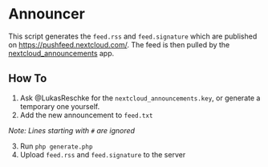 # Announcer

This script generates the `feed.rss` and `feed.signature` which are published on https://pushfeed.nextcloud.com/.
The feed is then pulled by the [nextcloud_announcements](https://github.com/nextcloud/nextcloud_announcements) app.

## How To


1. Ask @LukasReschke for the `nextcloud_announcements.key`, or generate a temporary one yourself.
2. Add the new announcement to `feed.txt`

  _Note: Lines starting with `#` are ignored_

3. Run `php generate.php`
4. Upload `feed.rss` and `feed.signature` to the server

